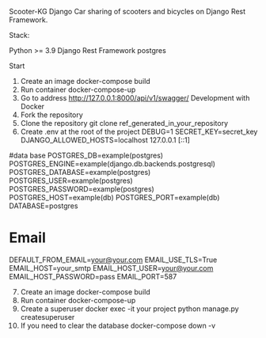 Scooter-KG Django
Car sharing of scooters and bicycles on Django Rest Framework.

Stack:

Python >= 3.9
Django Rest Framework
postgres

Start
1) Create an image
docker-compose build
2) Run container
docker-compose-up
3) Go to address
http://127.0.0.1:8000/api/v1/swagger/
Development with Docker
4) Fork the repository
5) Clone the repository
git clone ref_generated_in_your_repository
6) Create .env at the root of the project
DEBUG=1
SECRET_KEY=secret_key
DJANGO_ALLOWED_HOSTS=localhost 127.0.0.1 [::1]

#data base
POSTGRES_DB=example(postgres)
POSTGRES_ENGINE=example(django.db.backends.postgresql)
POSTGRES_DATABASE=example(postgres)
POSTGRES_USER=example(postgres)
POSTGRES_PASSWORD=example(postgres)
POSTGRES_HOST=example(db)
POSTGRES_PORT=example(db)
DATABASE=postgres

# Email
DEFAULT_FROM_EMAIL=your@your.com
EMAIL_USE_TLS=True
EMAIL_HOST=your_smtp
EMAIL_HOST_USER=your@your.com
EMAIL_HOST_PASSWORD=pass
EMAIL_PORT=587

7) Create an image
docker-compose build
8) Run container
docker-compose-up
9) Create a superuser
docker exec -it your project python manage.py createsuperuser
10) If you need to clear the database
docker-compose down -v
